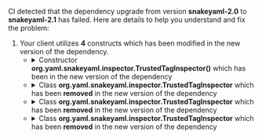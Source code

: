 CI detected that the dependency upgrade from version **snakeyaml-2.0** to **snakeyaml-2.1** has failed. Here are details to help you understand and fix the problem:
1. Your client utilizes **4** constructs which has been modified in the new version of the dependency.
   * <details>
        <summary>Constructor <b>org.yaml.snakeyaml.inspector.TrustedTagInspector()</b> which has been <b></b> in the new version of the dependency</summary>
            
        * <details>
          <summary>The failure is identified from the logs generated in the build process. </summary>
          
            *   >[[ERROR] /billy/billy-core/src/test/java/com/premiumminds/billy/core/test/AbstractTest.java:[66,43] cannot find symbol<br>&nbsp;&nbsp;&nbsp;&nbsp;  symbol:   class TrustedTagInspector
  location: class com.premiumminds.billy.core.test.AbstractTest
](https://github.com/chains-project/breaking-good/actions/runs/8110103454/job/22166641300#step:4:421)
            *   An error was detected in line 66 which is making use of an outdated API.
             ``` java
             66   new org.yaml.snakeyaml.inspector.TrustedTagInspector();
            ```

          </details>
            
     </details>
   * <details>
        <summary>Class <b>org.yaml.snakeyaml.inspector.TrustedTagInspector</b> which has been <b>removed</b> in the new version of the dependency</summary>
            
        * <details>
          <summary>The failure is identified from the logs generated in the build process. </summary>
          
            *   >[[ERROR] /billy/billy-core/src/test/java/com/premiumminds/billy/core/test/AbstractTest.java:[66,43] cannot find symbol<br>&nbsp;&nbsp;&nbsp;&nbsp;  symbol:   class TrustedTagInspector
  location: class com.premiumminds.billy.core.test.AbstractTest
](https://github.com/chains-project/breaking-good/actions/runs/8110103454/job/22166641300#step:4:421)
            *   An error was detected in line 66 which is making use of an outdated API.
             ``` java
             66   new org.yaml.snakeyaml.inspector.TrustedTagInspector();
            ```

          </details>
            
     </details>
   * <details>
        <summary>Class <b>org.yaml.snakeyaml.inspector.TrustedTagInspector</b> which has been <b>removed</b> in the new version of the dependency</summary>
            
        * <details>
          <summary>The failure is identified from the logs generated in the build process. </summary>
          
            *   >[[ERROR] /billy/billy-core/src/test/java/com/premiumminds/billy/core/test/AbstractTest.java:[66,43] cannot find symbol<br>&nbsp;&nbsp;&nbsp;&nbsp;  symbol:   class TrustedTagInspector
  location: class com.premiumminds.billy.core.test.AbstractTest
](https://github.com/chains-project/breaking-good/actions/runs/8110103454/job/22166641300#step:4:421)
            *   An error was detected in line 66 which is making use of an outdated API.
             ``` java
             66   new org.yaml.snakeyaml.inspector.TrustedTagInspector();
            ```

          </details>
            
     </details>
   * <details>
        <summary>Class <b>org.yaml.snakeyaml.inspector.TrustedTagInspector</b> which has been <b>removed</b> in the new version of the dependency</summary>
            
        * <details>
          <summary>The failure is identified from the logs generated in the build process. </summary>
          
            *   >[[ERROR] /billy/billy-core/src/test/java/com/premiumminds/billy/core/test/AbstractTest.java:[36,36] cannot find symbol<br>&nbsp;&nbsp;&nbsp;&nbsp;  symbol:   class TrustedTagInspector
  location: package org.yaml.snakeyaml.inspector
](https://github.com/chains-project/breaking-good/actions/runs/8110103454/job/22166641300#step:4:420)
            *   An error was detected in line 36 which is making use of an outdated API.
             ``` java
             36   import org.yaml.snakeyaml.inspector.TrustedTagInspector;;
            ```

          </details>
            
     </details>


